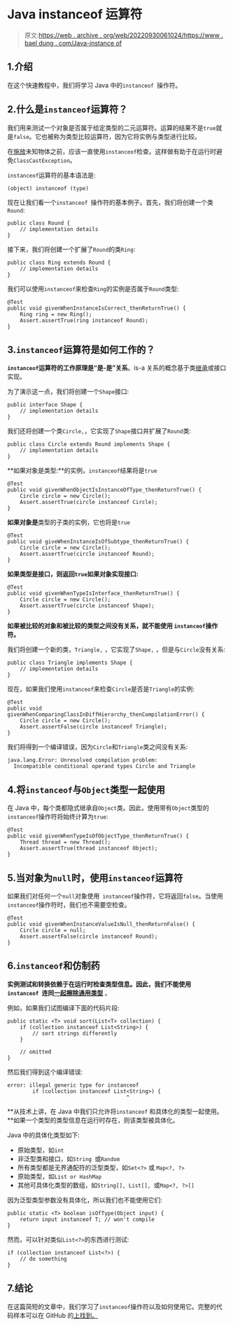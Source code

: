 # Java instanceof 运算符

> 原文:[https://web . archive . org/web/20220930061024/https://www . bael dung . com/Java-instance of](https://web.archive.org/web/20220930061024/https://www.baeldung.com/java-instanceof)

## 1.介绍

在这个快速教程中，我们将学习 Java 中的`instanceof `操作符。

## 2.什么是`instanceof`运算符？

我们用来测试一个对象是否属于给定类型的二元运算符。运算的结果不是`true`就是`false`。它也被称为类型比较运算符，因为它将实例与类型进行比较。

在[施放](/web/20220910004940/https://www.baeldung.com/java-type-casting)未知物体之前，应该一直使用`instanceof`检查。这样做有助于在运行时避免`ClassCastException`。

`instanceof`运算符的基本语法是:

```
(object) instanceof (type)
```

现在让我们看一个`instanceof `操作符的基本例子。首先，我们将创建一个类`Round`:

```
public class Round {
    // implementation details
}
```

接下来，我们将创建一个扩展了`Round`的类`Ring`:

```
public class Ring extends Round {
    // implementation details
}
```

我们可以使用`instanceof`来检查`Ring`的实例是否属于`Round`类型:

```
@Test
public void givenWhenInstanceIsCorrect_thenReturnTrue() {
    Ring ring = new Ring();
    Assert.assertTrue(ring instanceof Round);
}
```

## 3.`instanceof`运算符是如何工作的？

**`instanceof`运算符的工作原理是“是-是”关系**。is-a 关系的概念基于类[继承](/web/20220910004940/https://www.baeldung.com/java-inheritance-composition)或接口实现。

为了演示这一点，我们将创建一个`Shape`接口:

```
public interface Shape {
    // implementation details
}
```

我们还将创建一个类`Circle,`，它实现了`Shape`接口并扩展了`Round`类:

```
public class Circle extends Round implements Shape {
    // implementation details
}
```

**如果对象是类型:**的实例，`instanceof`结果将是`true`

```
@Test
public void givenWhenObjectIsInstanceOfType_thenReturnTrue() {
    Circle circle = new Circle();
    Assert.assertTrue(circle instanceof Circle);
}
```

**如果对象是**类型的子类的实例，它也将是`true`

```
@Test
public void giveWhenInstanceIsOfSubtype_thenReturnTrue() {
    Circle circle = new Circle();
    Assert.assertTrue(circle instanceof Round);
}
```

**如果类型是接口，则返回`true`如果对象实现接口:**

```
@Test
public void givenWhenTypeIsInterface_thenReturnTrue() {
    Circle circle = new Circle();
    Assert.assertTrue(circle instanceof Shape);
}
```

**如果被比较的对象和被比较的类型之间没有关系，就不能使用 `instanceof`操作符。**

我们将创建一个新的类，`Triangle,` ，它实现了`Shape,` ，但是与`Circle`没有关系:

```
public class Triangle implements Shape {
    // implementation details
}
```

现在，如果我们使用`instanceof`来检查`Circle`是否是`Triangle`的实例:

```
@Test
public void givenWhenComparingClassInDiffHierarchy_thenCompilationError() {
    Circle circle = new Circle();
    Assert.assertFalse(circle instanceof Triangle);
}
```

我们将得到一个编译错误，因为`Circle`和`Triangle`类之间没有关系:

```
java.lang.Error: Unresolved compilation problem:
  Incompatible conditional operand types Circle and Triangle
```

## 4.将`instanceof`与`Object`类型一起使用

在 Java 中，每个类都隐式继承自`Object`类。因此，使用带有`Object`类型的`instanceof`操作符将始终计算为`true`:

```
@Test
public void givenWhenTypeIsOfObjectType_thenReturnTrue() {
    Thread thread = new Thread();
    Assert.assertTrue(thread instanceof Object);
}
```

## 5.当对象为`null`时，使用`instanceof`运算符

如果我们对任何一个`null`对象使用` instanceof`操作符，它将返回`false`。当使用`instanceof`操作符时，我们也不需要空检查。

```
@Test
public void givenWhenInstanceValueIsNull_thenReturnFalse() {
    Circle circle = null;
    Assert.assertFalse(circle instanceof Round);
}
```

## 6.`instanceof`和仿制药

**实例测试和转换依赖于在运行时检查类型信息。因此，我们不能使用`instanceof `连同[一起擦除通用类型](/web/20220910004940/https://www.baeldung.com/java-type-erasure)** 。

例如，如果我们试图编译下面的代码片段:

```
public static <T> void sort(List<T> collection) {
    if (collection instanceof List<String>) {
        // sort strings differently
    }

    // omitted
}
```

然后我们得到这个编译错误:

```
error: illegal generic type for instanceof
        if (collection instanceof List<String>) {
                                      ^
```

**从技术上讲，在 Java 中我们只允许将`instanceof` 和具体化的类型一起使用。**如果一个类型的类型信息在运行时存在，则该类型被具体化。

Java 中的具体化类型如下:

*   原始类型，如`int`
*   非泛型类和接口，如`String `或`Random`
*   所有类型都是无界通配符的泛型类型，如`Set<?>` 或 `Map<?, ?>`
*   原始类型，如`List or HashMap`
*   其他可具体化类型的数组，如`String[], List[], `或`Map<?, ?>[]`

因为泛型类型参数没有具体化，所以我们也不能使用它们:

```
public static <T> boolean isOfType(Object input) {
    return input instanceof T; // won't compile
}
```

然而，可以针对类似`List<?>`的东西进行测试:

```
if (collection instanceof List<?>) {
    // do something
}
```

## 7.结论

在这篇简短的文章中，我们学习了`instanceof`操作符以及如何使用它。完整的代码样本可以在 GitHub 的[上找到。](https://web.archive.org/web/20220910004940/https://github.com/eugenp/tutorials/tree/master/core-java-modules/core-java-lang-operators)